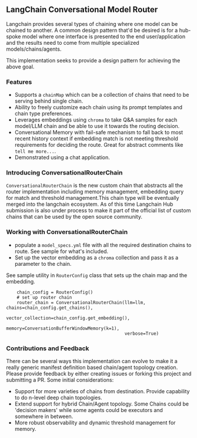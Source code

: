 ## LangChain Conversational Model Router

Langchain provides several types of chaining where one model can be chained to another. A common design
pattern that'd be desired is for a hub-spoke model where one interface is presented to the end user/application
and the results need to come from multiple specialized models/chains/agents.

This implementation seeks to provide a design pattern for achieving the above goal.

### Features

- Supports a `chainMap` which can be a collection of chains that need to be serving behind single chain.
- Ability to freely customize each chain using its prompt templates and chain type preferences.
- Leverages embeddings using `chroma` to take Q&A samples for each model/LLM chain and be able to use it towards the
  routing decision.
- Conversational Memory with fail-safe mechanism to fall back to most recent history context if embedding match is not
  meeting threshold requirements for deciding the route. Great for abstract comments like `tell me more...`.
- Demonstrated using a chat application.

### Introducing ConversationalRouterChain

`ConversationalRouterChain` is the new custom chain that abstracts all the router implementation including memory
management, embedding query for match and threshold management.This chain type will be eventually merged into the
langchain ecosystem.
As of this time Langchain Hub submission is also under process to make it part of the official list of custom chains
that can be used by the open source community.

### Working with ConversationalRouterChain

- populate a `model_specs.yml` file with all the required destination chains to route. See sample for what's included.
- Set up the vector embedding as a `chroma` collection and pass it as a parameter to the chain.

See sample utility in `RouterConfig` class that sets up the chain map and the embedding.

```commandline
    chain_config = RouterConfig()
    # set up router chain
    router_chain = ConversationalRouterChain(llm=llm, chains=chain_config.get_chains(),
                                             vector_collection=chain_config.get_embedding(),
                                             memory=ConversationBufferWindowMemory(k=1), 
                                             verbose=True)
```

### Contributions and Feedback

There can be several ways this implementation can evolve to make it a really generic manifest definition based
chain/agent topology creation. Please provide feedback by either creating issues or forking this project and submitting
a PR. Some initial considerations:

- Support for more varieties of chains from destination. Provide capability to do n-level deep chain topologies.
- Extend support for hybrid Chain/Agent topology. Some Chains could be 'decision makers' while some agents could be executors and somewhere in between. 
- More robust observability and dynamic threshold management for memory. 

